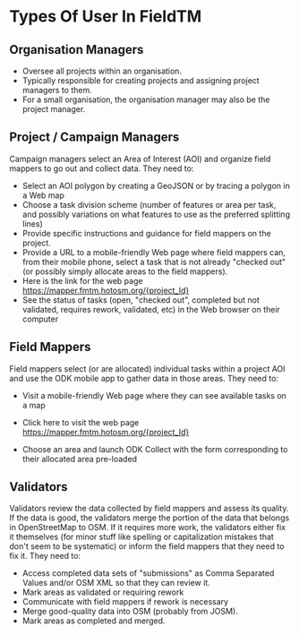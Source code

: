 # Types Of User In FieldTM

## Organisation Managers

- Oversee all projects within an organisation.
- Typically responsible for creating projects and assigning project managers
  to them.
- For a small organisation, the organisation manager may also be the project
  manager.

## Project / Campaign Managers

Campaign managers select an Area of Interest (AOI) and organize
field mappers to go out and collect data. They need to:

- Select an AOI polygon by creating a GeoJSON or by tracing a polygon in a Web map
- Choose a task division scheme (number of features or area per task,
  and possibly variations on what features to use as the preferred splitting lines)
- Provide specific instructions and guidance for field mappers on the project.
- Provide a URL to a mobile-friendly Web page where field mappers can,
  from their mobile phone, select a task that is not already "checked out"
  (or possibly simply allocate areas to the field mappers).
- Here is the link for the web page <https://mapper.fmtm.hotosm.org/{project_Id}>
- See the status of tasks (open, "checked out", completed but not validated,
  requires rework, validated, etc) in the Web browser on their computer

## Field Mappers

Field mappers select (or are allocated) individual tasks within a project
AOI and use the ODK mobile app to gather data in those areas. They need to:

- Visit a mobile-friendly Web page where they can see available tasks on a map

- Click here to visit the web page <https://mapper.fmtm.hotosm.org/{project_Id}>
- Choose an area and launch ODK Collect
  with the form corresponding to their allocated area pre-loaded

## Validators

Validators review the data collected by field mappers and assess its quality.
If the data is good, the validators merge the portion of the data that belongs
in OpenStreetMap to OSM.
If it requires more work, the validators either fix it themselves
(for minor stuff like spelling or capitalization mistakes that don't seem to be systematic)
or inform the field mappers that they need to fix it. They need to:

- Access completed data sets of "submissions" as Comma Separated Values
  and/or OSM XML so that they can review it.
- Mark areas as validated or requiring rework
- Communicate with field mappers if rework is necessary
- Merge good-quality data into OSM (probably from JOSM).
- Mark areas as completed and merged.
